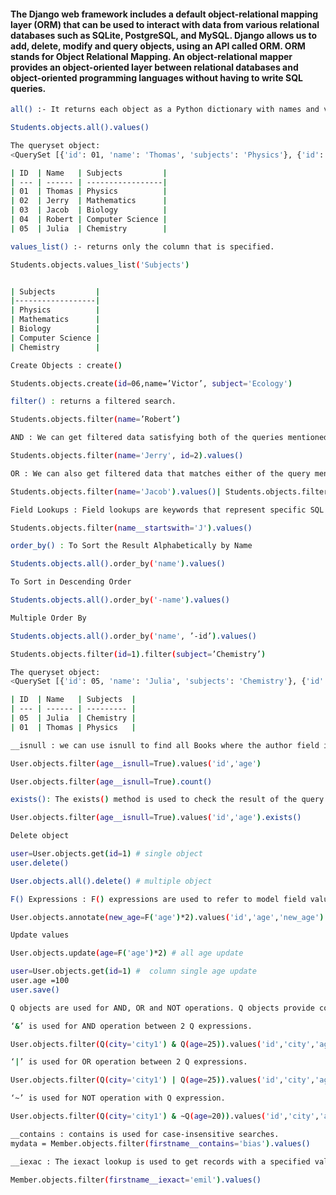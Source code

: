 #### The Django web framework includes a default object-relational mapping layer (ORM) that can be used to interact with data from various relational databases such as SQLite, PostgreSQL, and MySQL. Django allows us to add, delete, modify and query objects, using an API called ORM. ORM stands for Object Relational Mapping. An object-relational mapper provides an object-oriented layer between relational databases and object-oriented programming languages without having to write SQL queries.

```bash 
all() :- It returns each object as a Python dictionary with names and values as key and value pairs respectively.

Students.objects.all().values()

The queryset object:
<QuerySet [{'id': 01, 'name': 'Thomas', 'subjects': 'Physics'}, {'id': 02, 'name': 'Jerry', 'Subjects': 'Mathematics'}, {'id': 03, 'name': 'Jacob', 'subjects': 'Biology'}, {'id': 04, 'name': 'Robert', 'subjects': 'Computer Science'}, {'id': 05, 'name': 'Julia', 'subjects': 'Chemistry'}]>

| ID  | Name   | Subjects         |
| --- | ------ | -----------------|
| 01  | Thomas | Physics          |
| 02  | Jerry  | Mathematics      |
| 03  | Jacob  | Biology          |
| 04  | Robert | Computer Science |
| 05  | Julia  | Chemistry        |


```

```bash 
values_list() :- returns only the column that is specified.

Students.objects.values_list('Subjects')


| Subjects         |
|------------------|
| Physics          |
| Mathematics      |
| Biology          |
| Computer Science |
| Chemistry        |

```

```bash 
Create Objects : create()

Students.objects.create(id=06,name=’Victor’, subject='Ecology')

```

```bash 
filter() : returns a filtered search.

Students.objects.filter(name=’Robert’)

```

```bash 
AND : We can get filtered data satisfying both of the queries mentioned

Students.objects.filter(name='Jerry', id=2).values()

```

```bash 
OR : We can also get filtered data that matches either of the query mentioned.

Students.objects.filter(name='Jacob').values()| Students.objects.filter(name='Robert').values()

```

```bash 
Field Lookups : Field lookups are keywords that represent specific SQL keywords.

Students.objects.filter(name__startswith='J').values()

```

```bash 
order_by() : To Sort the Result Alphabetically by Name

Students.objects.all().order_by('name').values()

```

```bash 
To Sort in Descending Order

Students.objects.all().order_by('-name').values()

```

```bash 
Multiple Order By

Students.objects.all().order_by('name', ’-id’).values()

```

```bash 
Students.objects.filter(id=1).filter(subject=’Chemistry’)

The queryset object:
<QuerySet [{'id': 05, 'name': 'Julia', 'subjects': 'Chemistry'}, {'id': 01, 'name': 'Thomas', 'subjects': 'Physics'}]>

| ID  | Name   | Subjects  |
| --- | ------ | --------- |
| 05  | Julia  | Chemistry |
| 01  | Thomas | Physics   |

```

```bash 
__isnull : we can use isnull to find all Books where the author field is NULL

User.objects.filter(age__isnull=True).values('id','age')

User.objects.filter(age__isnull=True).count()
```

```bash 
exists(): The exists() method is used to check the result of the query. Returns True if the queryset contains any results, and False if not.

User.objects.filter(age__isnull=True).values('id','age').exists()

```

```bash 
Delete object

user=User.objects.get(id=1) # single object
user.delete()

User.objects.all().delete() # multiple object

```

```bash 
F() Expressions : F() expressions are used to refer to model field values directly in the database.

User.objects.annotate(new_age=F('age')*2).values('id','age','new_age')

```

```bash 
Update values

User.objects.update(age=F('age')*2) # all age update

user=User.objects.get(id=1) #  column single age update
user.age =100
user.save()

```

```bash 
Q objects are used for AND, OR and NOT operations. Q objects provide complete control over the where clause of the query

‘&’ is used for AND operation between 2 Q expressions.

User.objects.filter(Q(city='city1') & Q(age=25)).values('id','city','age')

```

```bash 
‘|’ is used for OR operation between 2 Q expressions.

User.objects.filter(Q(city='city1') | Q(age=25)).values('id','city','age')

```

```bash 
‘~’ is used for NOT operation with Q expression.

User.objects.filter(Q(city='city1') & ~Q(age=20)).values('id','city','age')
```

```bash 
__contains : contains is used for case-insensitive searches.
mydata = Member.objects.filter(firstname__contains='bias').values()

```

```bash
__iexac : The iexact lookup is used to get records with a specified value.

Member.objects.filter(firstname__iexact='emil').values() 
```